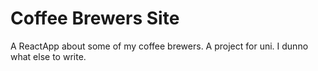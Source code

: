 # Coffee Brewers Site

A ReactApp about some of my coffee brewers. A project for uni.
I dunno what else to write.